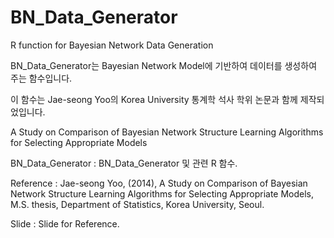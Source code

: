 BN_Data_Generator
=================

R function for Bayesian Network Data Generation

BN_Data_Generator는 Bayesian Network Model에 기반하여 데이터를 생성하여 주는 함수입니다.

이 함수는 Jae-seong Yoo의 Korea University 통계학 석사 학위 논문과 함께 제작되었입니다.

A Study on Comparison of Bayesian Network Structure Learning Algorithms for Selecting Appropriate Models



BN_Data_Generator : BN_Data_Generator 및 관련 R 함수.

Reference : Jae-seong Yoo, (2014), A Study on Comparison of Bayesian Network Structure Learning Algorithms for Selecting Appropriate Models, M.S. thesis, Department of Statistics, Korea University, Seoul.

Slide : Slide for Reference.
